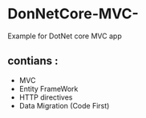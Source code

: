 # DonNetCore-MVC-
Example for DotNet core MVC app 
## contians :
* MVC
* Entity FrameWork
* HTTP directives
* Data Migration (Code First)
